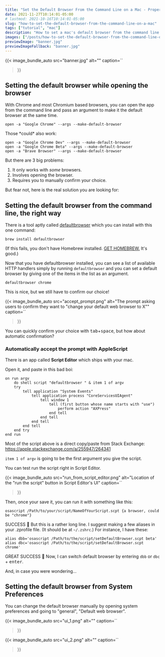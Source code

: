 ```yaml
---
title: "Set the Default Browser From the Command Line on a Mac - Properly"
date: 2021-11-27T10:14:01-05:00
# lastmod: 2021-10-16T10:14:01-05:00
slug: "how-to-set-the-default-browser-from-the-command-line-on-a-mac"
tags: ["tutorial", "mac"]
description: "How to set a mac's default browser from the command line with ZERO mouse click."
images: ["/posts/how-to-set-the-default-browser-from-the-command-line-on-a-mac/banner.jpg"]
previewImage: "banner.jpg"
previewImageFallback: "banner.jpg"
---
```


{{< image_bundle_auto
  src="banner.jpg"
  alt=""
  caption=``
>}}


## Setting the default browser while opening the browser

With Chrome and most Chromium based browsers, you can open the app from the
command line and pass an argument to make it the default browser at the same time.

```
open -a "Google Chrome" --args --make-default-browser
```
Those \*could\* also work:
```
open -a "Google Chrome Dev" --args --make-default-browser
open -a "Google Chrome Beta" --args --make-default-browser
open -a "Brave Browser" --args --make-default-browser
```
But there are 3 big problems:

1. It only works with *some* browsers.
2. Involves opening the browser.
3. Requires you to manually confirm your choice.

But fear not, here is the real solution you are looking for:

## Setting the default browser from the command line, the right way

There is a tool aptly called [defaultbrowser](https://github.com/kerma/defaultbrowser)
which you can install with this one command:

```
brew install defaultbrowser
```

(If this fails, you don't have Homebrew installed. 
[GET HOMEBREW.](https://brew.sh/) It's good.)

Now that you have defaultbrowser installed, you can see a list of available
HTTP handlers simply by running `defaultbrowser` and you can set a default 
browser by giving one of the items in the list as an argument.

```
defaultbrowser chrome
```

This is nice, but we still have to confirm our choice!

{{< image_bundle_auto
  src="accept_prompt.png"
  alt="The prompt asking users to confirm they want to \"change your default web browser to X\""
  caption=``
>}}

You can quickly confirm your choice with <kbd>tab</kbd>+<kbd>space</kbd>, but 
how about automatic confirmation?

### Automatically accept the prompt with AppleScript

There is an app called **Script Editor** which ships with your mac.

Open it, and paste in this bad boi:

```applescript
on run argv
	do shell script "defaultbrowser " & item 1 of argv
	try
		tell application "System Events"
			tell application process "CoreServicesUIAgent"
				tell window 1
					tell (first button whose name starts with "use")
						perform action "AXPress"
					end tell
				end tell
			end tell
		end tell
	end try
end run
```

Most of the script above is a direct copy/paste from Stack Exchange: 
https://apple.stackexchange.com/a/255947/264341

`item 1 of argv` is going to be the first argument you give the script.

You can test run the script right in Script Editor.

{{< image_bundle_auto
  src="run_from_script_editor.png"
  alt="Location of the \"run the script\" button in Script Editor's UI"
  caption=``
>}}

Then, once your save it, you can run it with something like this:

```
osascript /Path/to/your/script/NameOfYourScript.scpt {a browser, could be "chrome"}
```

SUCCESS 🎉
But this is a rather long line.
I suggest making a few aliases in your .zprofile file. (It should be at `~/.zshrc`.)
For instance, I have these:

```
alias dbb='osascript /Path/to/the/script/setDefaultBrowser.scpt beta'
alias dbc='osascript /Path/to/the/script/setDefaultBrowser.scpt chrome'
```

GREAT SUCCESS 🎉
Now, I can switch default browser by entering `dbb` or `dbc` + <kbd>enter</kbd>.

And, in case you were wondering...

## Setting the default browser from System Preferences

You can change the default browser manually by opening system preferences and 
going to "general", "Default web browser".

{{< image_bundle_auto
  src="ui_1.png"
  alt=""
  caption=``
>}}

{{< image_bundle_auto
  src="ui_2.png"
  alt=""
  caption=``
>}}
